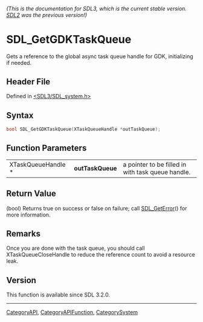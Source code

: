 ###### (This is the documentation for SDL3, which is the current stable version. [SDL2](https://wiki.libsdl.org/SDL2/) was the previous version!)
# SDL_GetGDKTaskQueue

Gets a reference to the global async task queue handle for GDK, initializing if needed.

## Header File

Defined in [<SDL3/SDL_system.h>](https://github.com/libsdl-org/SDL/blob/main/include/SDL3/SDL_system.h)

## Syntax

```c
bool SDL_GetGDKTaskQueue(XTaskQueueHandle *outTaskQueue);
```

## Function Parameters

|                    |                  |                                                   |
| ------------------ | ---------------- | ------------------------------------------------- |
| XTaskQueueHandle * | **outTaskQueue** | a pointer to be filled in with task queue handle. |

## Return Value

(bool) Returns true on success or false on failure; call
[SDL_GetError](SDL_GetError)() for more information.

## Remarks

Once you are done with the task queue, you should call
XTaskQueueCloseHandle to reduce the reference count to avoid a resource
leak.

## Version

This function is available since SDL 3.2.0.

----
[CategoryAPI](CategoryAPI), [CategoryAPIFunction](CategoryAPIFunction), [CategorySystem](CategorySystem)

